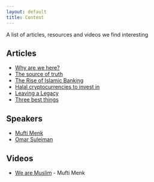 ```yaml
---
layout: default
title: Content
---
```


A list of articles, resources and videos we find interesting 

## Articles

- [Why are we here?](https://asimaslam.com/why-are-we-here)
- [The source of truth](https://asimaslam.com/the-source-of-truth)
- [The Rise of Islamic Banking](https://www.dawn.com/news/1695601)
- [Halal cryptocurrencies to invest in](https://www.islamicfinanceguru.com/crypto)
- [Leaving a Legacy](https://productivemuslim.com/leaving-a-legacy/)
- [Three best things](https://finconnect.news/2021/09/15/three-best-things-to-leave-behind-after-death/)

## Speakers

- [Mufti Menk](https://muftimenk.com/)
- [Omar Suleiman](https://www.instagram.com/imamomarsuleiman/)

## Videos

- [We are Muslim](https://www.youtube.com/watch?v=wwYK2zn26OE) - Mufti Menk
